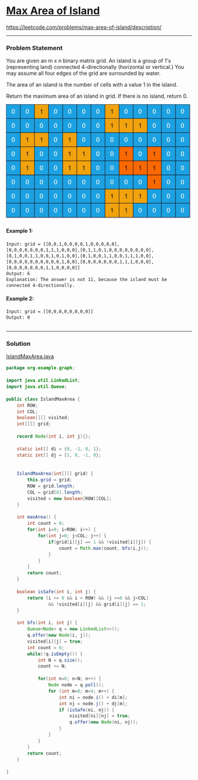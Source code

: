 # [Max Area of Island](https://leetcode.com/problems/max-area-of-island/description/)
https://leetcode.com/problems/max-area-of-island/description/
<hr />

### Problem Statement
You are given an m x n binary matrix grid. An island is a group of 1's (representing land) connected 4-directionally (horizontal or vertical.) You may assume all four edges of the grid are surrounded by water.

The area of an island is the number of cells with a value 1 in the island.

Return the maximum area of an island in grid. If there is no island, return 0.

![image info](./maxarea1-grid.jpg)
#### Example 1:

```
Input: grid = [[0,0,1,0,0,0,0,1,0,0,0,0,0],[0,0,0,0,0,0,0,1,1,1,0,0,0],[0,1,1,0,1,0,0,0,0,0,0,0,0],[0,1,0,0,1,1,0,0,1,0,1,0,0],[0,1,0,0,1,1,0,0,1,1,1,0,0],[0,0,0,0,0,0,0,0,0,0,1,0,0],[0,0,0,0,0,0,0,1,1,1,0,0,0],[0,0,0,0,0,0,0,1,1,0,0,0,0]]
Output: 6
Explanation: The answer is not 11, because the island must be connected 4-directionally.

```
#### Example 2:

```
Input: grid = [[0,0,0,0,0,0,0,0]]
Output: 0
 
```

<hr />

### Solution

[IslandMaxArea.java](../../src/main/java/org/example/graph/IslandMaxArea.java)

```java
package org.example.graph;

import java.util.LinkedList;
import java.util.Queue;

public class IslandMaxArea {
    int ROW;
    int COL;
    boolean[][] visited;
    int[][] grid;

    record Node(int i, int j){};

    static int[] di = {0, -1, 0, 1};
    static int[] dj = {1, 0, -1, 0};


    IslandMaxArea(int[][] grid) {
        this.grid = grid;
        ROW = grid.length;
        COL = grid[0].length;
        visited = new boolean[ROW][COL];
    }

    int maxArea() {
        int count = 0;
        for(int i=0; i<ROW; i++) {
            for(int j=0; j<COL; j++) {
                if(grid[i][j] == 1 && !visited[i][j]) {
                    count = Math.max(count, bfs(i,j));
                }
            }
        }
        return count;
    }

    boolean isSafe(int i, int j) {
        return (i >= 0 && i < ROW) && (j >=0 && j<COL)
                && !visited[i][j] && grid[i][j] == 1;
    }

    int bfs(int i, int j) {
        Queue<Node> q = new LinkedList<>();
        q.offer(new Node(i, j));
        visited[i][j] = true;
        int count = 0;
        while(!q.isEmpty()) {
            int N = q.size();
            count += N;

            for(int n=0; n<N; n++) {
                Node node = q.poll();
                for (int m=0; m<4; m++) {
                    int ni = node.i() + di[m];
                    int nj = node.j() + dj[m];
                    if (isSafe(ni, nj)) {
                        visited[ni][nj] = true;
                        q.offer(new Node(ni, nj));
                    }
                }
            }
        }
        return count;
    }

}
```
